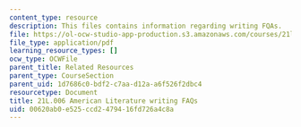 ```yaml
---
content_type: resource
description: This files contains information regarding writing FQAs.
file: https://ol-ocw-studio-app-production.s3.amazonaws.com/courses/21l-006-american-literature-spring-2013/00620ab0e525ccd2479416fd726a4c8a_MIT21L_006S13_writingfaqs.pdf
file_type: application/pdf
learning_resource_types: []
ocw_type: OCWFile
parent_title: Related Resources
parent_type: CourseSection
parent_uid: 1d7686c0-bdf2-c7aa-d12a-a6f526f2dbc4
resourcetype: Document
title: 21L.006 American Literature writing FAQs
uid: 00620ab0-e525-ccd2-4794-16fd726a4c8a
---
```


